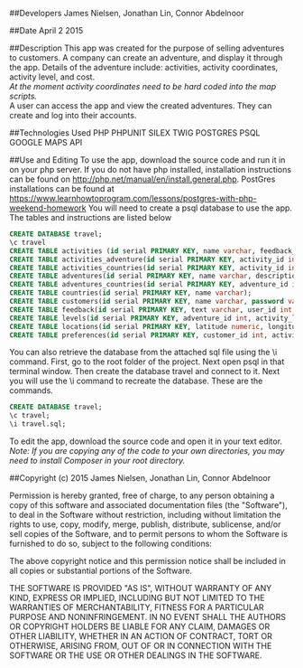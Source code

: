 ##Developers
James Nielsen, Jonathan Lin, Connor Abdelnoor

##Date
April 2 2015



##Description
This app was created for the purpose of selling adventures to customers. A company can create an adventure, and display it through the app. Details of the adventure include: activities, activity coordinates, activity level, and cost.
<br />*At the moment activity coordinates need to be hard coded into the map scripts.*<br />
A user can access the app and view the created adventures. They can create and log into their accounts.

##Technologies Used
PHP
PHPUNIT
SILEX
TWIG
POSTGRES
PSQL
GOOGLE MAPS API


##Use and Editing
To use the app, download the source code and run it in on your php server. If you do not have php installed, installation instructions can be found on http://php.net/manual/en/install.general.php.
PostGres installations can be found at
https://www.learnhowtoprogram.com/lessons/postgres-with-php-weekend-homework
You will need to create a psql database to use the app. The tables and instructions are listed below<br />
```sql
CREATE DATABASE travel;
\c travel
CREATE TABLE activities (id serial PRIMARY KEY, name varchar, feedback_id int);
CREATE TABLE activities_adventure(id serial PRIMARY KEY, activity_id int, adventure_id int, required boolean);
CREATE TABLE activities_countries(id serial PRIMARY KEY, activity_id int, country_id int);
CREATE TABLE adventures(id serial PRIMARY KEY, name varchar, description varchar, feedback_id int, cost int);
CREATE TABLE adventures_countries(id serial PRIMARY KEY, adventure_id int, country_id int);
CREATE TABLE countries(id serial PRIMARY KEY, name varchar);
CREATE TABLE customers(id serial PRIMARY KEY, name varchar, password varchar);
CREATE TABLE feedback(id serial PRIMARY KEY, text varchar, user_id int, activity_feedback boolean, adventure_feedback boolean);
CREATE TABLE levels(id serial PRIMARY KEY, adventure_id int, activity_lvl int, activity_id int, activity_name varchar);
CREATE TABLE locations(id serial PRIMARY KEY, latitude numeric, longitude numeric, cost int, activity_id int, adventure_id int);
CREATE TABLE preferences(id serial PRIMARY KEY, customer_id int, activity_pref int, activity_id int, activity_name varchar);
```

You can also retrieve the database from the attached sql file using the \i command. First, go to the root folder of the project. Next open psql in that terminal window. Then create the database travel and connect to it. Next you will use the \i command to recreate the database. These are the commands.
```sql
CREATE DATABASE travel;
\c travel;
\i travel.sql;
```

To edit the app, download the source code and open it in your text editor. <br />
    *Note: If you are copying any of the code to your own directories, you may need to install Composer
    in your root directory.*

##Copyright (c) 2015 James Nielsen, Jonathan Lin, Connor Abdelnoor

Permission is hereby granted, free of charge, to any person obtaining a copy
of this software and associated documentation files (the "Software"), to deal
in the Software without restriction, including without limitation the rights
to use, copy, modify, merge, publish, distribute, sublicense, and/or sell
copies of the Software, and to permit persons to whom the Software is
furnished to do so, subject to the following conditions:

The above copyright notice and this permission notice shall be included in
all copies or substantial portions of the Software.

THE SOFTWARE IS PROVIDED "AS IS", WITHOUT WARRANTY OF ANY KIND, EXPRESS OR
IMPLIED, INCLUDING BUT NOT LIMITED TO THE WARRANTIES OF MERCHANTABILITY,
FITNESS FOR A PARTICULAR PURPOSE AND NONINFRINGEMENT. IN NO EVENT SHALL THE
AUTHORS OR COPYRIGHT HOLDERS BE LIABLE FOR ANY CLAIM, DAMAGES OR OTHER
LIABILITY, WHETHER IN AN ACTION OF CONTRACT, TORT OR OTHERWISE, ARISING FROM,
OUT OF OR IN CONNECTION WITH THE SOFTWARE OR THE USE OR OTHER DEALINGS IN
THE SOFTWARE.
